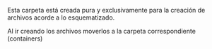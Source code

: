 Esta carpeta está creada pura y exclusivamente para la creación de archivos acorde a lo esquematizado.

Al ir creando los archivos moverlos a la carpeta correspondiente (containers)